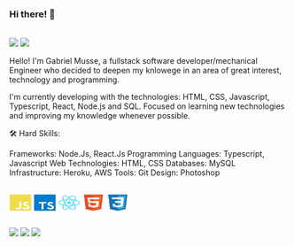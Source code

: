 ### Hi there! 👋

<div style="display: inline_block"><br>
  <img height="150em" src="https://github-readme-stats.vercel.app/api?username=gdmusse&show_icons=true&theme=tokyonight&include_all_commits=true&count_private=true"/>
  <img height="150em" src="https://github-readme-stats.vercel.app/api/top-langs/?username=gdmusse&theme=tokyonight&layout=compact"/>


  </div>

Hello! I'm Gabriel Musse, a fullstack software developer/mechanical Engineer who decided to deepen my knlowege in an area of great interest, technology and programming. 

I'm currently developing with the technologies: HTML, CSS, Javascript, Typescript, React, Node.js and SQL. Focused on learning new technologies and improving my knowledge whenever possible. 

🛠️ Hard Skills:

   Frameworks: Node.Js, React.Js
   Programming Languages: Typescript, Javascript
   Web Technologies: HTML, CSS
   Databases: MySQL
   Infrastructure: Heroku, AWS
   Tools: Git
   Design: Photoshop



<div style="display: inline_block"><br>
  <img align="center" alt="Js" height="30" width="40" src="https://raw.githubusercontent.com/devicons/devicon/master/icons/javascript/javascript-plain.svg">
  <img align="center" alt="Ts" height="30" width="40" src="https://raw.githubusercontent.com/devicons/devicon/master/icons/typescript/typescript-plain.svg">
  <img align="center" alt="React" height="30" width="40" src="https://raw.githubusercontent.com/devicons/devicon/master/icons/react/react-original.svg">
  <img align="center" alt="HTML" height="30" width="40" src="https://raw.githubusercontent.com/devicons/devicon/master/icons/html5/html5-original.svg">
  <img align="center" alt="CSS" height="30" width="40" src="https://raw.githubusercontent.com/devicons/devicon/master/icons/css3/css3-original.svg">
</div>

##

<div>
    <a href="https://instagram.com/gdmusse" target="_blank"><img src="https://img.shields.io/badge/-Instagram-%23E4405F?style=for-the-badge&logo=instagram&logoColor=white" target="_blank"></a>
  <a href = "mailto: gdmusse@hotmail.com"><img src="https://img.shields.io/badge/-Email-%23333?style=for-the-badge&logo=gmail&logoColor=white" target="_blank"></a>
  <a href="https://www.linkedin.com/in/gabriel-d-musse" target="_blank"><img src="https://img.shields.io/badge/-LinkedIn-%230077B5?style=for-the-badge&logo=linkedin&logoColor=white" target="_blank"></a> 
</div>
